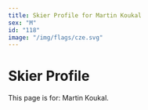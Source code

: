 ```yaml
---
title: Skier Profile for Martin Koukal
sex: "M"
id: "118"
image: "/img/flags/cze.svg" 
---
```


# Skier Profile

This page is for: Martin Koukal.
    
